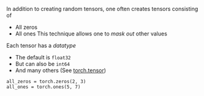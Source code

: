 In addition to creating random tensors, one often creates tensors consisting of
- All zeros
- All ones
This technique allows one to *mask out* other values

Each tensor has a *datatype*
- The default is `float32`
- But can also be `int64`
- And many others (See [torch.tensor](https://pytorch.org/docs/stable/tensors.html#data-types))

```
all_zeros = torch.zeros(2, 3)
all_ones = torch.ones(5, 7)
```

